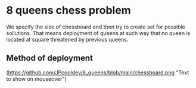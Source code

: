 # 8 queens chess problem

We specify the size of chessboard and then try to create set for possible sollutions.
That means deployment of queens at such way that no queen is located at square threatened by previous queens.

## Method of deployment

 (https://github.com/JPcooldev/8_queens/blob/main/chessboard.png "Text to show on mouseover")
